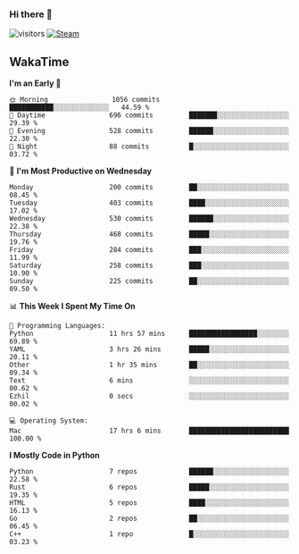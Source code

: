 ### Hi there 👋

![visitors](https://visitor-badge.glitch.me/badge?page_id=zhourunlai)
[![Steam](https://img.shields.io/badge/dynamic/json?url=https%3A%2F%2Fapi.swo.moe%2Fstats%2Fsteamgames%2F76561198285156854&query=count&color=0b1a37&label=Steam&labelColor=134375&logo=steam&suffix=+games&cacheSeconds=3600)](http://steamcommunity.com/profiles/76561198285156854)

## WakaTime
<!--START_SECTION:waka-->
**I'm an Early 🐤** 

```text
🌞 Morning                1056 commits        ███████████░░░░░░░░░░░░░░   44.59 % 
🌆 Daytime                696 commits         ███████░░░░░░░░░░░░░░░░░░   29.39 % 
🌃 Evening                528 commits         ██████░░░░░░░░░░░░░░░░░░░   22.30 % 
🌙 Night                  88 commits          █░░░░░░░░░░░░░░░░░░░░░░░░   03.72 % 
```
📅 **I'm Most Productive on Wednesday** 

```text
Monday                   200 commits         ██░░░░░░░░░░░░░░░░░░░░░░░   08.45 % 
Tuesday                  403 commits         ████░░░░░░░░░░░░░░░░░░░░░   17.02 % 
Wednesday                530 commits         ██████░░░░░░░░░░░░░░░░░░░   22.38 % 
Thursday                 468 commits         █████░░░░░░░░░░░░░░░░░░░░   19.76 % 
Friday                   284 commits         ███░░░░░░░░░░░░░░░░░░░░░░   11.99 % 
Saturday                 258 commits         ███░░░░░░░░░░░░░░░░░░░░░░   10.90 % 
Sunday                   225 commits         ██░░░░░░░░░░░░░░░░░░░░░░░   09.50 % 
```


📊 **This Week I Spent My Time On** 

```text
💬 Programming Languages: 
Python                   11 hrs 57 mins      █████████████████░░░░░░░░   69.89 % 
YAML                     3 hrs 26 mins       █████░░░░░░░░░░░░░░░░░░░░   20.11 % 
Other                    1 hr 35 mins        ██░░░░░░░░░░░░░░░░░░░░░░░   09.34 % 
Text                     6 mins              ░░░░░░░░░░░░░░░░░░░░░░░░░   00.62 % 
Ezhil                    0 secs              ░░░░░░░░░░░░░░░░░░░░░░░░░   00.02 % 

💻 Operating System: 
Mac                      17 hrs 6 mins       █████████████████████████   100.00 % 
```

**I Mostly Code in Python** 

```text
Python                   7 repos             ██████░░░░░░░░░░░░░░░░░░░   22.58 % 
Rust                     6 repos             █████░░░░░░░░░░░░░░░░░░░░   19.35 % 
HTML                     5 repos             ████░░░░░░░░░░░░░░░░░░░░░   16.13 % 
Go                       2 repos             ██░░░░░░░░░░░░░░░░░░░░░░░   06.45 % 
C++                      1 repo              █░░░░░░░░░░░░░░░░░░░░░░░░   03.23 % 
```




<!--END_SECTION:waka-->
